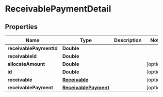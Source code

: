 
# ReceivablePaymentDetail

## Properties
Name | Type | Description | Notes
------------ | ------------- | ------------- | -------------
**receivablePaymentId** | **Double** |  | 
**receivableId** | **Double** |  | 
**allocateAmount** | **Double** |  |  [optional]
**id** | **Double** |  |  [optional]
**receivable** | [**Receivable**](Receivable.md) |  |  [optional]
**receivablePayment** | [**ReceivablePayment**](ReceivablePayment.md) |  |  [optional]



